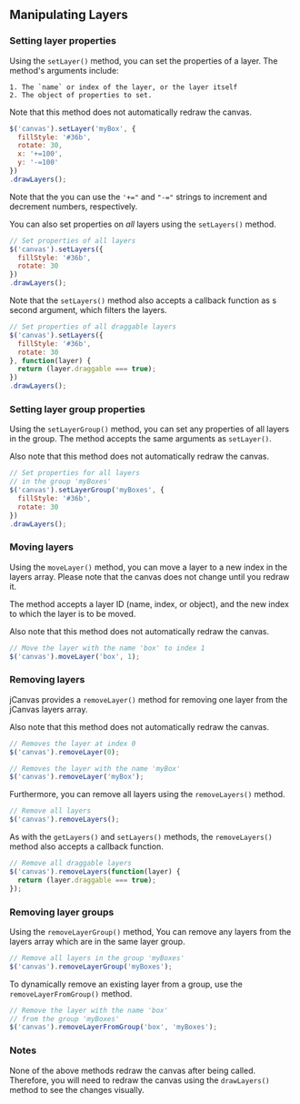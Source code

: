 ## Manipulating Layers

### Setting layer properties

Using the `setLayer()` method, you can set the properties of a layer. The method's arguments include:

	1. The `name` or index of the layer, or the layer itself
	2. The object of properties to set.

Note that this method does not automatically redraw the canvas.

```javascript
$('canvas').setLayer('myBox', {
  fillStyle: '#36b',
  rotate: 30,
  x: '+=100',
  y: '-=100'
})
.drawLayers();
```

Note that the you can use the `'+="` and `"-="` strings to increment and decrement numbers, respectively.

You can also set properties on *all* layers using the `setLayers()` method.

```javascript
// Set properties of all layers
$('canvas').setLayers({
  fillStyle: '#36b',
  rotate: 30
})
.drawLayers();
```

Note that the `setLayers()` method also accepts a callback function as s second argument, which filters the layers.

```javascript
// Set properties of all draggable layers
$('canvas').setLayers({
  fillStyle: '#36b',
  rotate: 30
}, function(layer) {
  return (layer.draggable === true);
})
.drawLayers();
```

### Setting layer group properties

Using the `setLayerGroup()` method, you can set any properties of all layers in the group. The method accepts the same arguments as `setLayer()`.

Also note that this method does not automatically redraw the canvas.

```javascript
// Set properties for all layers
// in the group 'myBoxes'
$('canvas').setLayerGroup('myBoxes', {
  fillStyle: '#36b',
  rotate: 30
})
.drawLayers();
```

### Moving layers

Using the `moveLayer()` method, you can move a layer to a new index in the layers array. Please note that the canvas does not change until you redraw it.

The method accepts a layer ID (name, index, or object), and the new index to which the layer is to be moved.

Also note that this method does not automatically redraw the canvas.

```javascript
// Move the layer with the name 'box' to index 1
$('canvas').moveLayer('box', 1);
```

### Removing layers

jCanvas provides a `removeLayer()` method for removing one layer from the jCanvas layers array.

Also note that this method does not automatically redraw the canvas.

```javascript
// Removes the layer at index 0
$('canvas').removeLayer(0);
```

```javascript
// Removes the layer with the name 'myBox'
$('canvas').removeLayer('myBox');
```

Furthermore, you can remove all layers using the `removeLayers()` method.

```javascript
// Remove all layers
$('canvas').removeLayers();
```

As with the `getLayers()` and `setLayers()` methods, the `removeLayers()` method also accepts a callback function.

```javascript
// Remove all draggable layers
$('canvas').removeLayers(function(layer) {
  return (layer.draggable === true);
});
```

### Removing layer groups

Using the `removeLayerGroup()` method, You can remove any layers from the layers array which are in the same layer group.

```javascript
// Remove all layers in the group 'myBoxes'
$('canvas').removeLayerGroup('myBoxes');
```

To dynamically remove an existing layer from a group, use the `removeLayerFromGroup()` method.

```javascript
// Remove the layer with the name 'box'
// from the group 'myBoxes'
$('canvas').removeLayerFromGroup('box', 'myBoxes');
```

### Notes

None of the above methods redraw the canvas after being called. Therefore, you will need to redraw the canvas using the  `drawLayers()` method to see the changes visually.
